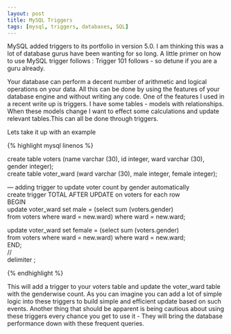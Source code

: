 ```yaml
---
layout: post
title: MySQL Triggers
tags: [mysql, triggers, databases, SQL]
---
```


MySQL added triggers to its portfolio in version 5.0. I am thinking this was a lot of database gurus have been wanting for so long. A little primer on how to use MySQL trigger follows : Trigger 101 follows - so detune if you are a guru already.

Your database can perform a decent number of arithmetic and logical operations on your data. All this can be done by using the features of your database engine and without writing any code. One of the features I used in a recent write up is triggers. I have some tables - models with relationships. When these models change I want to effect some calculations and update relevant tables.This can all be done through triggers.

Lets take it up with an example

{% highlight mysql linenos %}

create table voters (name varchar (30), id integer, ward varchar (30),
gender integer);\
create table voter\_ward (ward varchar (30), male integer, female
integer);

— adding trigger to update voter count by gender automatically\
create trigger TOTAL AFTER UPDATE on voters for each row\
BEGIN\
update voter\_ward set male = (select sum (voters.gender) \
from voters where ward = new.ward) where ward = new.ward;

update voter\_ward set female = (select sum (voters.gender) \
from voters where ward = new.ward) where ward = new.ward;\
END;\
//\
delimiter ;

{% endhighlight %}

This will add a trigger to your voters table and update the voter\_ward table with the genderwise count. As you can imagine you can add a lot of simple logic into these triggers to build simple and efficient update based on such events. Another thing that should be apparent is being cautious about using these triggers every chance you get to use it - They will bring the database performance down with these frequent queries.
